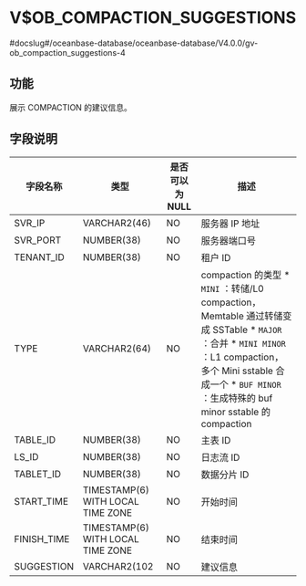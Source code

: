 V$OB_COMPACTION_SUGGESTIONS 
================================================
#docslug#/oceanbase-database/oceanbase-database/V4.0.0/gv-ob_compaction_suggestions-4


功能 
-------------------

展示 COMPACTION 的建议信息。

字段说明 
---------------------



|    字段名称     |                类型                 | **是否可以为 NULL** |                                                                                                                                                                                                                  描述                                                                                                                                                                                                                  |
|-------------|-----------------------------------|----------------|--------------------------------------------------------------------------------------------------------------------------------------------------------------------------------------------------------------------------------------------------------------------------------------------------------------------------------------------------------------------------------------------------------------------------------------|
| SVR_IP      | VARCHAR2(46)                      | NO             | 服务器 IP 地址                                                                                                                                                                                                                                                                                                                                                                                                                            |
| SVR_PORT    | NUMBER(38)                        | NO             | 服务器端口号                                                                                                                                                                                                                                                                                                                                                                                                                               |
| TENANT_ID   | NUMBER(38)                        | NO             | 租户 ID                                                                                                                                                                                                                                                                                                                                                                                                                                |
| TYPE        | VARCHAR2(64)                      | NO             | compaction 的类型 * `MINI` ：转储/L0 compaction，Memtable 通过转储变成 SSTable   * `MAJOR` ：合并   * `MINI MINOR` ：L1 compaction，多个 Mini sstable 合成一个   * `BUF MINOR` ：生成特殊的 buf minor sstable 的 compaction    |
| TABLE_ID    | NUMBER(38)                        | NO             | 主表 ID                                                                                                                                                                                                                                                                                                                                                                                                                                |
| LS_ID       | NUMBER(38)                        | NO             | 日志流 ID                                                                                                                                                                                                                                                                                                                                                                                                                               |
| TABLET_ID   | NUMBER(38)                        | NO             | 数据分片 ID                                                                                                                                                                                                                                                                                                                                                                                                                              |
| START_TIME  | TIMESTAMP(6) WITH LOCAL TIME ZONE | NO             | 开始时间                                                                                                                                                                                                                                                                                                                                                                                                                                 |
| FINISH_TIME | TIMESTAMP(6) WITH LOCAL TIME ZONE | NO             | 结束时间                                                                                                                                                                                                                                                                                                                                                                                                                                 |
| SUGGESTION  | VARCHAR2(102                      | NO             | 建议信息                                                                                                                                                                                                                                                                                                                                                                                                                                 |


